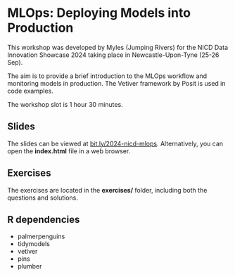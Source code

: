 # MLOps: Deploying Models into Production

This workshop was developed by Myles (Jumping Rivers) for the NICD Data
Innovation Showcase 2024 taking place in Newcastle-Upon-Tyne (25-26 Sep).

The aim is to provide a brief introduction to the MLOps workflow and monitoring models in production. The Vetiver framework by Posit is used in code examples.

The workshop slot is 1 hour 30 minutes.

## Slides

The slides can be viewed at
[bit.ly/2024-nicd-mlops](https://bit.ly/2024-nicd-mlops). Alternatively, you can
open the **index.html** file in a web browser.

## Exercises

The exercises are located in the **exercises/** folder, including both the
questions and solutions.

## R dependencies

- palmerpenguins
- tidymodels
- vetiver
- pins
- plumber

